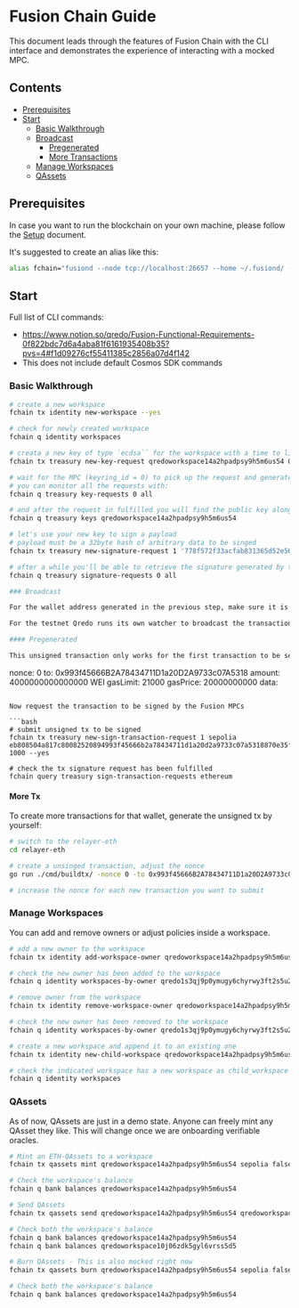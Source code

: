 # Fusion Chain Guide

This document leads through the features of Fusion Chain 
with the CLI interface and demonstrates the experience 
of interacting with a mocked MPC.

## Contents

* [Prerequisites](#prerequisites)
* [Start](#start)
    * [Basic Walkthrough](#basic-walkthrough)
    * [Broadcast](#broadcast)
        * [Pregenerated](#pregenerated)
        * [More Transactions](#more-tx)
    * [Manage Workspaces](#manage-workspaces)
    * [QAssets](#qassets)

## Prerequisites

In case you want to run the blockchain on your own machine, please follow the [Setup](./SETUP.md) document. 

It's suggested to create an alias like this:

```bash
alias fchain="fusiond --node tcp://localhost:26657 --home ~/.fusiond/ --from shulgin --gas-prices 1000000000nQRDO"
```

## Start

Full list of CLI commands:

- https://www.notion.so/qredo/Fusion-Functional-Requirements-0f822bdc7d6a4aba81f6161935408b35?pvs=4#f1d09276cf55411385c2856a07d4f142
- This does not include default Cosmos SDK commands

### Basic Walkthrough

```bash
# create a new workspace
fchain tx identity new-workspace --yes

# check for newly created workspace
fchain q identity workspaces

# creata a new key of type `ecdsa`` for the workspace with a time to live of 1000 blocks
fchain tx treasury new-key-request qredoworkspace14a2hpadpsy9h5m6us54 0 ecdsa 1000 --yes 

# wait for the MPC (keyring_id = 0) to pick up the request and generate a new key
# you can monitor all the requests with:
fchain q treasury key-requests 0 all

# and after the request in fulfilled you will find the public key along with addresses for supported wallet types in fusionchain:
fchain q treasury keys qredoworkspace14a2hpadpsy9h5m6us54

# let's use your new key to sign a payload
# payload must be a 32byte hash of arbitrary data to be singed
fchain tx treasury new-signature-request 1 '778f572f33acfab831365d52e563a0ddd2829ddd7060bec69719b7e41f6ef91c' 1000 --yes

# after a while you'll be able to retrieve the signature generated by the MPC
fchain q treasury signature-requests 0 all

### Broadcast

For the wallet address generated in the previous step, make sure it is funded. For this example, we are using `0xC828Bf9126667972400E1ABE600BAAB877B1e674` as an example. 

For the testnet Qredo runs its own watcher to broadcast the transaction. You can also run your own.

#### Pregenerated

This unsigned transaction only works for the first transaction to be sent from an address. The transaction looks as follows: 

```
nonce: 0
to: 0x993f45666B2A78434711D1a20D2A9733c07A5318
amount: 4000000000000000 WEI
gasLimit: 21000
gasPrice: 20000000000
data: 
```

Now request the transaction to be signed by the Fusion MPCs

```bash
# submit unsigned tx to be signed
fchain tx treasury new-sign-transaction-request 1 sepolia eb808504a817c80082520894993f45666b2a78434711d1a20d2a9733c07a5318870e35fa931a000080808080 1000 --yes

# check the tx signature request has been fulfilled
fchain query treasury sign-transaction-requests ethereum
```

#### More Tx

To create more transactions for that wallet, generate the unsigned tx by yourself:

```bash
# switch to the relayer-eth
cd relayer-eth

# create a unsinged transaction, adjust the nonce
go run ./cmd/buildtx/ -nonce 0 -to 0x993f45666B2A78434711D1a20D2A9733c07A5318 -amount 4000000000000000

# increase the nonce for each new transaction you want to submit
```

### Manage Workspaces

You can add and remove owners or adjust policies inside a workspace. 

```bash
# add a new owner to the workspace
fchain tx identity add-workspace-owner qredoworkspace14a2hpadpsy9h5m6us54 qredo1s3qj9p0ymugy6chyrwy3ft2s5u24fc320vdvv5 1000 --yes

# check the new owner has been added to the workspace
fchain q identity workspaces-by-owner qredo1s3qj9p0ymugy6chyrwy3ft2s5u24fc320vdvv5

# remove owner from the workspace
fchain tx identity remove-workspace-owner qredoworkspace14a2hpadpsy9h5m6us54 qredo1s3qj9p0ymugy6chyrwy3ft2s5u24fc320vdvv5 --yes

# check the new owner has been removed to the workspace
fchain q identity workspaces-by-owner qredo1s3qj9p0ymugy6chyrwy3ft2s5u24fc320vdvv5

# create a new workspace and append it to an existing one
fchain tx identity new-child-workspace qredoworkspace14a2hpadpsy9h5m6us54 1000 --yes

# check the indicated workspace has a new workspace as child_workspace
fchain q identity workspaces
```

### QAssets

As of now, QAssets are just in a demo state. Anyone can freely mint any QAsset they like. This will change once we are onboarding verifiable oracles. 

```bash
# Mint an ETH-QAssets to a workspace
fchain tx qassets mint qredoworkspace14a2hpadpsy9h5m6us54 sepolia false "" "" 1000000 --yes

# Check the workspace's balance
fchain q bank balances qredoworkspace14a2hpadpsy9h5m6us54

# Send QAssets
fchain tx qassets send qredoworkspace14a2hpadpsy9h5m6us54 qredoworkspace10j06zdk5gyl6vrss5d5 qETH-SEPOLIA 200000 --yes

# Check both the workspace's balance
fchain q bank balances qredoworkspace14a2hpadpsy9h5m6us54
fchain q bank balances qredoworkspace10j06zdk5gyl6vrss5d5

# Burn QAssets - This is also mocked right now
fchain tx qassets burn qredoworkspace14a2hpadpsy9h5m6us54 sepolia false "" "" 50000 --yes 

# Check both the workspace's balance
fchain q bank balances qredoworkspace14a2hpadpsy9h5m6us54
```
